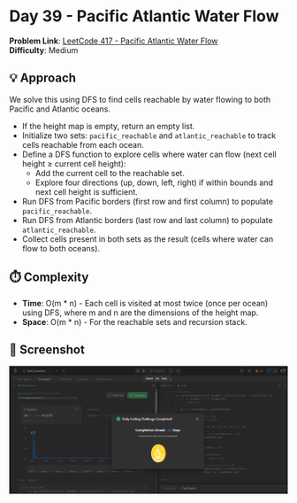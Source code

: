 # Day 39 - Pacific Atlantic Water Flow

**Problem Link**: [LeetCode 417 - Pacific Atlantic Water Flow](https://leetcode.com/problems/pacific-atlantic-water-flow/)  
**Difficulty**: Medium

## 💡 Approach

We solve this using DFS to find cells reachable by water flowing to both Pacific and Atlantic oceans.

- If the height map is empty, return an empty list.
- Initialize two sets: `pacific_reachable` and `atlantic_reachable` to track cells reachable from each ocean.
- Define a DFS function to explore cells where water can flow (next cell height ≥ current cell height):
  - Add the current cell to the reachable set.
  - Explore four directions (up, down, left, right) if within bounds and next cell height is sufficient.
- Run DFS from Pacific borders (first row and first column) to populate `pacific_reachable`.
- Run DFS from Atlantic borders (last row and last column) to populate `atlantic_reachable`.
- Collect cells present in both sets as the result (cells where water can flow to both oceans).

## ⏱️ Complexity

- **Time**: O(m * n) - Each cell is visited at most twice (once per ocean) using DFS, where m and n are the dimensions of the height map.
- **Space**: O(m * n) - For the reachable sets and recursion stack.

## 📸 Screenshot
![Solution Screenshot](screenshot.png)